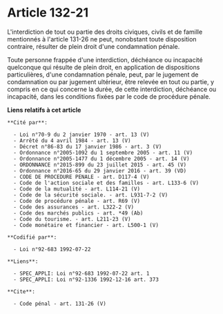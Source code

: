 # Article 132-21

L'interdiction de tout ou partie des droits civiques, civils et de famille mentionnés à l'article 131-26 ne peut, nonobstant
toute disposition contraire, résulter de plein droit d'une condamnation pénale.

Toute personne frappée d'une interdiction, déchéance ou incapacité quelconque qui résulte de plein droit, en application de
dispositions particulières, d'une condamnation pénale, peut, par le jugement de condamnation ou par jugement ultérieur, être
relevée en tout ou partie, y compris en ce qui concerne la durée, de cette interdiction, déchéance ou incapacité, dans les
conditions fixées par le code de procédure pénale.

**Liens relatifs à cet article**

	**Cité par**:

	  - Loi n°70-9 du 2 janvier 1970 - art. 13 (V)
	  - Arrêté du 4 avril 1984 - art. 13 (V)
	  - Décret n°86-83 du 17 janvier 1986 - art. 3 (V)
	  - Ordonnance n°2005-1092 du 1 septembre 2005 - art. 11 (V)
	  - Ordonnance n°2005-1477 du 1 décembre 2005 - art. 14 (V)
	  - ORDONNANCE n°2015-899 du 23 juillet 2015 - art. 45 (V)
	  - Ordonnance n°2016-65 du 29 janvier 2016 - art. 39 (VD)
	  - CODE DE PROCEDURE PENALE - art. D117-4 (V)
	  - Code de l'action sociale et des familles - art. L133-6 (V)
	  - Code de la mutualité - art. L114-21 (V)
	  - Code de la sécurité sociale. - art. L931-7-2 (V)
	  - Code de procédure pénale - art. R69 (V)
	  - Code des assurances - art. L322-2 (V)
	  - Code des marchés publics - art. *49 (Ab)
	  - Code du tourisme. - art. L211-23 (V)
	  - Code monétaire et financier - art. L500-1 (V)

	**Codifié par**:

	  - Loi n°92-683 1992-07-22

	**Liens**:

	  - SPEC_APPLI: Loi n°92-683 1992-07-22 art. 1
	  - SPEC_APPLI: Loi n°92-1336 1992-12-16 art. 373

	**Cite**:

	  - Code pénal - art. 131-26 (V)
